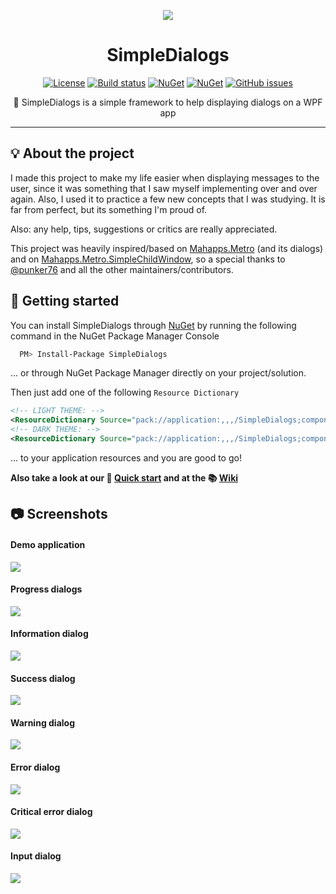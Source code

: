 <div align="center">
  
  [<img src="https://github.com/schdck/SimpleDialogs/blob/master/Docs/logo.png?raw=true">](https://github.com/schdck/SimpleDialogs)

  # SimpleDialogs
  
  [![License](https://img.shields.io/github/license/schdck/SimpleDialogs.svg)](https://github.com/schdck/SimpleDialogs/blob/master/LICENSE)
  [![Build status](https://ci.appveyor.com/api/projects/status/ngnm9ni9rckwg4v4?svg=true)](https://ci.appveyor.com/project/schdck/simpledialogs)
  [![NuGet](https://img.shields.io/nuget/v/SimpleDialogs.svg)](https://www.nuget.org/packages/SimpleDialogs/)
  [![NuGet](https://img.shields.io/nuget/dt/SimpleDialogs.svg)](https://www.nuget.org/packages/SimpleDialogs/)
  [![GitHub issues](https://img.shields.io/github/issues/schdck/SimpleDialogs.svg)](https://github.com/schdck/SimpleDialogs/issues)
  
 
  
  :speech_balloon: SimpleDialogs is a simple framework to help displaying dialogs on a WPF app
</div>

<hr>
  
## :bulb: About the project
I made this project to make my life easier when displaying messages to the user, since it was something that I saw myself implementing over and over again. Also, I used it to practice a few new concepts that I was studying. It is far from perfect, but its something I'm proud of.

Also: any help, tips, suggestions or critics are really appreciated.

This project was heavily inspired/based on [Mahapps.Metro](https://github.com/MahApps/MahApps.Metro) (and its dialogs) and on [Mahapps.Metro.SimpleChildWindow](https://github.com/punker76/MahApps.Metro.SimpleChildWindow), so a special thanks to [@punker76](https://github.com/punker76) and all the other maintainers/contributors.
  
## :rocket: Getting started
  
You can install SimpleDialogs through [NuGet](https://www.nuget.org/packages/SimpleDialogs/) by running the following command in the NuGet Package Manager Console  
  
```bash
  PM> Install-Package SimpleDialogs
```
  
... or through NuGet Package Manager directly on your project/solution.

Then just add one of the following `Resource Dictionary` 
  
```XML
<!-- LIGHT THEME: -->
<ResourceDictionary Source="pack://application:,,,/SimpleDialogs;component/Themes/Light.xaml" />
<!-- DARK THEME: -->
<ResourceDictionary Source="pack://application:,,,/SimpleDialogs;component/Themes/Dark.xaml" />
```
  
... to your application resources and you are good to go!
  
**Also take a look at our :dart: [Quick start](https://github.com/schdck/SimpleDialogs/wiki/Quick-start) and at the :books: [Wiki](https://github.com/schdck/SimpleDialogs/wiki)**

## :camera: Screenshots
  
#### Demo application
![](https://github.com/schdck/SimpleDialogs/blob/master/Docs/Screenshots/Demo.gif?raw=true)
  
#### Progress dialogs
![](https://github.com/schdck/SimpleDialogs/blob/master/Docs/Screenshots/ProgressDialgos.gif?raw=true)

#### Information dialog
![](https://github.com/schdck/SimpleDialogs/blob/master/Docs/Screenshots/InformationDialog.png?raw=true)
 
#### Success dialog
![](https://github.com/schdck/SimpleDialogs/blob/master/Docs/Screenshots/SuccessDialog.png?raw=true)
  
#### Warning dialog
![](https://github.com/schdck/SimpleDialogs/blob/master/Docs/Screenshots/WarningDialog.png?raw=true)
  
#### Error dialog
![](https://github.com/schdck/SimpleDialogs/blob/master/Docs/Screenshots/ErrorDialog.png?raw=true)
  
#### Critical error dialog
![](https://github.com/schdck/SimpleDialogs/blob/master/Docs/Screenshots/CriticalDialog.png?raw=true)

#### Input dialog
![](https://github.com/schdck/SimpleDialogs/blob/master/Docs/Screenshots/InputDialog.png?raw=true)